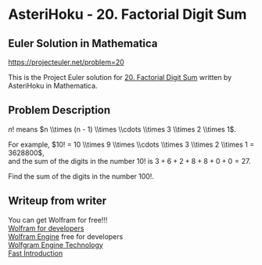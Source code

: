 
# AsteriHoku - 20. Factorial Digit Sum
## Euler Solution in Mathematica
https://projecteuler.net/problem=20 

This is the Project Euler solution for [20. Factorial Digit Sum](https://projecteuler.net/problem=20)
written by AsteriHoku in Mathematica.

## Problem Description
$n!$ means $n \\times (n - 1) \\times \\cdots \\times 3 \\times 2 \\times 1$.

For example, $10! = 10 \\times 9 \\times \\cdots \\times 3 \\times 2 \\times 1 = 3628800$,  
and the sum of the digits in the number $10!$ is $3 + 6 + 2 + 8 + 8 + 0 + 0 = 27$.

Find the sum of the digits in the number $100!$.

## Writeup from writer

You can get Wolfram for free!!!<br>
[Wolfram for developers](https://www.wolfram.com/developer/)<br>
[Wolfram Engine](https://www.wolfram.com/engine/) free for developers<br>
[Wolfgram Engine Technology](https://www.wolfram.com/engine-technology/)<br>
[Fast Introduction](https://www.wolfram.com/language/fast-introduction-for-programmers/en/)